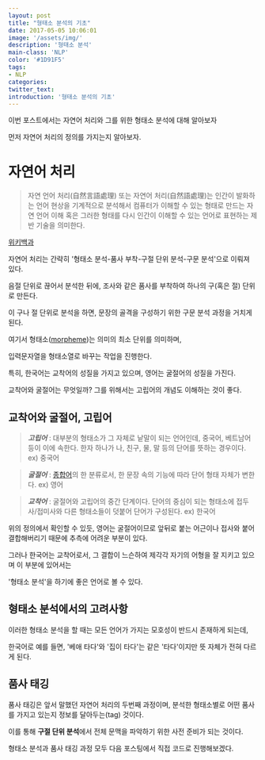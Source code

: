 ```yaml
---
layout: post
title: "형태소 분석의 기초"
date: 2017-05-05 10:06:01
image: '/assets/img/'
description: '형태소 분석'
main-class: 'NLP'
color: '#1D91F5'
tags:
- NLP
categories:
twitter_text:
introduction: '형태소 분석의 기초'
---
```


이번 포스트에서는 자연어 처리와 그를 위한 형태소 분석에 대해 알아보자

먼저 자연어 처리의 정의를 가지는지 알아보자.

자연어 처리
===

>자연 언어 처리(自然言語處理) 또는 자연어 처리(自然語處理)는 인간이 발화하는 언어 현상을 기계적으로 분석해서 컴퓨터가 이해할 수 있는 형태로 만드는 자연 언어 이해 혹은 그러한 형태를 다시 인간이 이해할 수 있는 언어로 표현하는 제반 기술을 의미한다.

[위키백과](https://ko.wikipedia.org/wiki/%EC%9E%90%EC%97%B0_%EC%96%B8%EC%96%B4_%EC%B2%98%EB%A6%AC)

자연어 처리는 간략히 '형태소 분석-품사 부착-구절 단위 분석-구문 분석'으로 이뤄져 있다.

음절 단위로 끊어서 분석한 뒤에, 조사와 같은 품사를 부착하여 하나의 구(혹은 절) 단위로 만든다.

이 구나 절 단위로 분석을 하면, 문장의 골격을 구성하기 위한 구문 분석 과정을 거치게 된다.

여기서 형태소([morpheme](https://en.wikipedia.org/wiki/Morpheme))는 의미의 최소 단위를 의미하며, 

입력문자열을 형태소열로 바꾸는 작업을 진행한다.

특히, 한국어는 교착어의 성질을 가지고 있으며, 영어는 굴절어의 성질을 가진다.

교착어와 굴절어는 무엇일까? 그를 위해서는 고립어의 개념도 이해하는 것이 좋다.


교착어와 굴절어, 고립어
---

> ***고립어*** : 대부분의 형태소가 그 자체로 낱말이 되는 언어인데, 중국어, 베트남어 등이 이에 속한다. 한자 하나가 나, 친구, 물, 말 등의 단어를 뜻하는 경우이다. ex) 중국어

> ***굴절어*** : [종합어](https://ko.wikipedia.org/wiki/%EC%A2%85%ED%95%A9%EC%96%B4)의 한 분류로서, 한 문장 속의 기능에 따라 단어 형태 자체가 변한다. ex) 영어

> ***교착어*** : 굴절어와 고립어의 중간 단계이다. 단어의 중심이 되는 형태소에 접두사/접미사와 다른 형태소들이 덧붙어 단어가 구성된다. ex) 한국어

위의 정의에서 확인할 수 있듯, 영어는 굴절어이므로 앞뒤로 붙는 어근이나 접사와 붙어 결합해버리기 때문에 추측에 어려운 부분이 있다. 

그러나 한국어는 교착어로서, 그 결합이 느슨하여 제각각 자기의 어형을 잘 지키고 있으며 이 부분에 있어서는 

'형태소 분석'을 하기에 좋은 언어로 볼 수 있다.


형태소 분석에서의 고려사항
---

이러한 형태소 분석을 할 때는 모든 언어가 가지는 모호성이 반드시 존재하게 되는데,

한국어로 예를 들면, '베애 타다'와 '집이 타다'는 같은 '타다'이지만 뜻 자체가 전혀 다르게 된다.

품사 태깅
---

품사 태깅은 앞서 말했던 자연어 처리의 두번째 과정이며, 분석한 형태소별로 어떤 품사를 가지고 있는지 정보를 달아두는(tag) 것이다.

이를 통해 **구절 단위 분석**에서 전체 문맥을 파악하기 위한 사전 준비가 되는 것이다.

형태소 분석과 품사 태깅 과정 모두 다음 포스팅에서 직접 코드로 진행해보겠다.